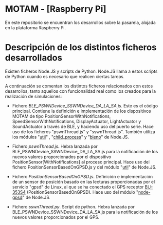 # **MOTAM - [Raspberry Pi]** #

En este repositorio se encuentran los desarrollos sobre la pasarela, alojada en la plataforma Raspberry Pi.


# Descripción de los distintos ficheros desarrollados #

Existen ficheros Node.JS y scripts de Python. Node.JS llama a estos scripts de Python cuando es necesario que realicen ciertas tareas.

A continuación se comentan los distintos ficheros relacionados con estos desarrollos, tanto aquellos con funcionalidad real como los creados para la realización de simulaciones:

- Fichero *BLE_PSWNDevice_SSWNDevice_DA_LA_SA.js*. Este es el código principal. Contiene la definición e implementación de los dispositivos MOTAM de tipo PositionSensorWithNotifications, SpeedSensorWithNotifications, DisplayActuator, LightActuator y SoundActuator a través de BLE, y haciendo uso del puerto serie. Hace uso de los ficheros "pswnThread.js" y "sswnThread.js". También utiliza los módulos "[util](https://nodejs.org/api/util.html)" , "[child_process](https://nodejs.org/api/child_process.html)" y "[bleno](https://www.npmjs.com/package/bleno)" de Node.JS.

- Fichero *pswnThread.js*. Hebra lanzada por BLE_PSWNDevice_SSWNDevice_DA_LA_SA.js para la notificación de los nuevos valores proporcionados por el dispositivo PositionSensor[WithNotifications] al proceso principal. Hace uso del fichero PositionSensorBasedOnGPSD.js y del módulo "[util](https://nodejs.org/api/util.html)" de Node.JS.

- Fichero *PositionSensorBasedOnGPSD.js*. Definición e implementación de un sensor de posición basado en las lecturas proporcionadas por el servicio "gpsd" de Linux, al que se ha conectado el GPS receptor [BU-353S4](http://usglobalsat.com/p-688-bu-353-s4.aspx) (PositionSensorBasedOnGPSD). Hace uso del módulo "[node-gpsd](https://www.npmjs.com/package/node-gpsd)" de Node.JS.

- Fichero *sswnThread.py*. Script de python. Hebra lanzada por BLE_PSWNDevice_SSWNDevice_DA_LA_SA.js para la notificación de los nuevos valores proporcionados por el GPS.